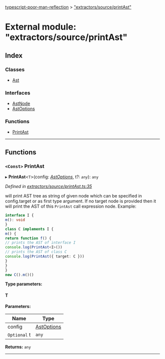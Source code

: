 [typescript-poor-man-reflection](../README.md) > ["extractors/source/printAst"](../modules/_extractors_source_printast_.md)

# External module: "extractors/source/printAst"

## Index

### Classes

* [Ast](../classes/_extractors_source_printast_.ast.md)

### Interfaces

* [AstNode](../interfaces/_extractors_source_printast_.astnode.md)
* [AstOptions](../interfaces/_extractors_source_printast_.astoptions.md)

### Functions

* [PrintAst](_extractors_source_printast_.md#printast)

---

## Functions

<a id="printast"></a>

### `<Const>` PrintAst

▸ **PrintAst**<`T`>(config: *[AstOptions](../interfaces/_extractors_source_printast_.astoptions.md)*, t?: *`any`*): `any`

*Defined in [extractors/source/printAst.ts:35](https://github.com/cancerberoSgx/typescript-poor-man-reflection/blob/fcefb7a/src/extractors/source/printAst.ts#L35)*

will print AST tree as string of given node which can be specified in config.target or as first type argument. If no target node is provided then it will print the AST of this `PrintAst` call expression node. Example:

```ts
interface I {
m(): void
}
class C implements I {
m() {
return function f() {
// prints the AST of interface I
console.log(PrintAst<I>())
// prints the AST of class C
console.log(PrintAst({ target: C }))
}
}
}
new C().m()()
```

**Type parameters:**

#### T 
**Parameters:**

| Name | Type |
| ------ | ------ |
| config | [AstOptions](../interfaces/_extractors_source_printast_.astoptions.md) |
| `Optional` t | `any` |

**Returns:** `any`

___

